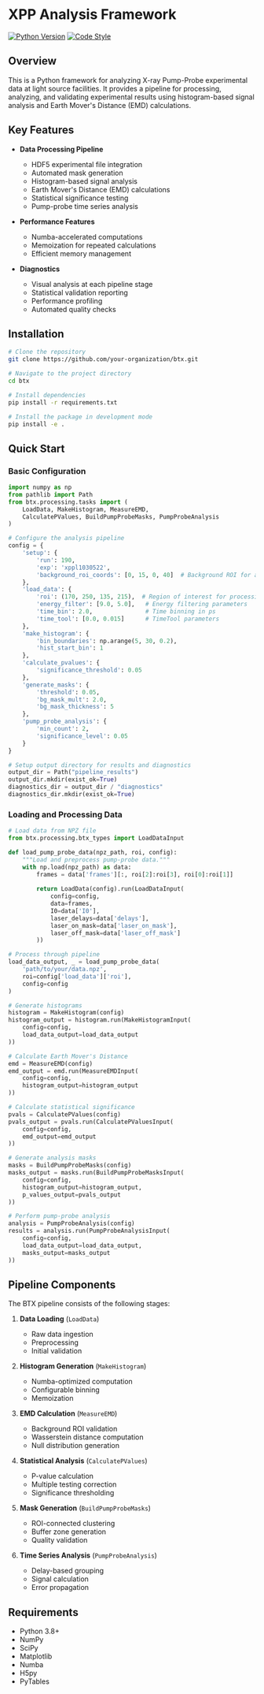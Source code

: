 # XPP Analysis Framework

[![Python Version](https://img.shields.io/badge/python-3.8%2B-blue.svg)](https://www.python.org/downloads/)
[![Code Style](https://img.shields.io/badge/code%20style-black-000000.svg)](https://github.com/psf/black)

## Overview

This is a Python framework for analyzing X-ray Pump-Probe experimental data at light source facilities. It provides a pipeline for processing, analyzing, and validating experimental results using histogram-based signal analysis and Earth Mover's Distance (EMD) calculations.

## Key Features

- **Data Processing Pipeline**
  - HDF5 experimental file integration
  - Automated mask generation
  - Histogram-based signal analysis
  - Earth Mover's Distance (EMD) calculations
  - Statistical significance testing
  - Pump-probe time series analysis

- **Performance Features**
  - Numba-accelerated computations
  - Memoization for repeated calculations
  - Efficient memory management

- **Diagnostics**
  - Visual analysis at each pipeline stage
  - Statistical validation reporting
  - Performance profiling
  - Automated quality checks

## Installation

```bash
# Clone the repository
git clone https://github.com/your-organization/btx.git

# Navigate to the project directory
cd btx

# Install dependencies
pip install -r requirements.txt

# Install the package in development mode
pip install -e .
```

## Quick Start

### Basic Configuration

```python
import numpy as np
from pathlib import Path
from btx.processing.tasks import (
    LoadData, MakeHistogram, MeasureEMD,
    CalculatePValues, BuildPumpProbeMasks, PumpProbeAnalysis
)

# Configure the analysis pipeline
config = {
    'setup': {
        'run': 190,
        'exp': 'xppl1030522',
        'background_roi_coords': [0, 15, 0, 40]  # Background ROI for analysis
    },
    'load_data': {
        'roi': (170, 250, 135, 215),  # Region of interest for processing
        'energy_filter': [9.0, 5.0],   # Energy filtering parameters
        'time_bin': 2.0,               # Time binning in ps
        'time_tool': [0.0, 0.015]      # TimeTool parameters
    },
    'make_histogram': {
        'bin_boundaries': np.arange(5, 30, 0.2),
        'hist_start_bin': 1
    },
    'calculate_pvalues': {
        'significance_threshold': 0.05
    },
    'generate_masks': {
        'threshold': 0.05,
        'bg_mask_mult': 2.0,
        'bg_mask_thickness': 5
    },
    'pump_probe_analysis': {
        'min_count': 2,
        'significance_level': 0.05
    }
}

# Setup output directory for results and diagnostics
output_dir = Path("pipeline_results")
output_dir.mkdir(exist_ok=True)
diagnostics_dir = output_dir / "diagnostics"
diagnostics_dir.mkdir(exist_ok=True)
```

### Loading and Processing Data

```python
# Load data from NPZ file
from btx.processing.btx_types import LoadDataInput

def load_pump_probe_data(npz_path, roi, config):
    """Load and preprocess pump-probe data."""
    with np.load(npz_path) as data:
        frames = data['frames'][:, roi[2]:roi[3], roi[0]:roi[1]]
        
        return LoadData(config).run(LoadDataInput(
            config=config,
            data=frames,
            I0=data['I0'],
            laser_delays=data['delays'],
            laser_on_mask=data['laser_on_mask'],
            laser_off_mask=data['laser_off_mask']
        ))

# Process through pipeline
load_data_output, _ = load_pump_probe_data(
    'path/to/your/data.npz',
    roi=config['load_data']['roi'],
    config=config
)

# Generate histograms
histogram = MakeHistogram(config)
histogram_output = histogram.run(MakeHistogramInput(
    config=config,
    load_data_output=load_data_output
))

# Calculate Earth Mover's Distance
emd = MeasureEMD(config)
emd_output = emd.run(MeasureEMDInput(
    config=config,
    histogram_output=histogram_output
))

# Calculate statistical significance
pvals = CalculatePValues(config)
pvals_output = pvals.run(CalculatePValuesInput(
    config=config,
    emd_output=emd_output
))

# Generate analysis masks
masks = BuildPumpProbeMasks(config)
masks_output = masks.run(BuildPumpProbeMasksInput(
    config=config,
    histogram_output=histogram_output,
    p_values_output=pvals_output
))

# Perform pump-probe analysis
analysis = PumpProbeAnalysis(config)
results = analysis.run(PumpProbeAnalysisInput(
    config=config,
    load_data_output=load_data_output,
    masks_output=masks_output
))
```

## Pipeline Components

The BTX pipeline consists of the following stages:

1. **Data Loading** (`LoadData`)
   - Raw data ingestion
   - Preprocessing
   - Initial validation

2. **Histogram Generation** (`MakeHistogram`)
   - Numba-optimized computation
   - Configurable binning
   - Memoization

3. **EMD Calculation** (`MeasureEMD`)
   - Background ROI validation
   - Wasserstein distance computation
   - Null distribution generation

4. **Statistical Analysis** (`CalculatePValues`)
   - P-value calculation
   - Multiple testing correction
   - Significance thresholding

5. **Mask Generation** (`BuildPumpProbeMasks`)
   - ROI-connected clustering
   - Buffer zone generation
   - Quality validation

6. **Time Series Analysis** (`PumpProbeAnalysis`)
   - Delay-based grouping
   - Signal calculation
   - Error propagation

## Requirements

- Python 3.8+
- NumPy
- SciPy
- Matplotlib
- Numba
- H5py
- PyTables
